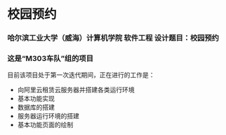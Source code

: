 # 校园预约

### 哈尔滨工业大学（威海）计算机学院 软件工程 设计题目：校园预约

### 这是“M303车队”组的项目

目前该项目处于第一次迭代期间，正在进行的工作是：

*  向阿里云租赁云服务器并搭建各类运行环境
*  基本功能实现
*  数据库的搭建
*  服务器运行环境的搭建
*  基本功能页面的绘制